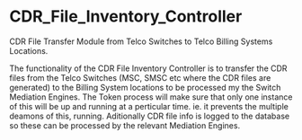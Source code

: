 # CDR_File_Inventory_Controller

CDR File Transfer Module from Telco Switches to Telco Billing Systems Locations.

The functionality of the CDR File Inventory Controller is to transfer the CDR files from the Telco Switches (MSC, SMSC etc where the CDR files are generated) to the Billing 
System locations to be processed my the Switch Mediation Engines. The Token process will make sure that only one instance of this will be up and running at a perticular time.
ie. it prevents the multiple deamons of this, running. Aditionally CDR file info is logged to the database so these can be processed by the relevant Mediation Engines.
